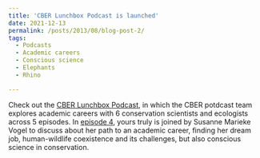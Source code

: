 ```yaml
---
title: 'CBER Lunchbox Podcast is launched'
date: 2021-12-13
permalink: /posts/2013/08/blog-post-2/
tags:
  - Podcasts
  - Academic careers
  - Conscious science
  - Elephants
  - Rhino

---
```


Check out the [CBER Lunchbox Podcast](https://www.youtube.com/playlist?list=PLKYTvTbXFuChwnj9kVKqVl5XPZrU9P7bk), in which the CBER potdcast team explores academic careers with 6 conservation scientists and ecologists across 5 episodes. In [episode 4](https://www.youtube.com/watch?v=VNgjymoS-Dc&list=PLKYTvTbXFuChwnj9kVKqVl5XPZrU9P7bk&index=4), yours truly is joined by Susanne Marieke Vogel to discuss about her path to an academic career, finding her dream job, human-wildlife coexistence and its challenges, but also conscious science in conservation. 

